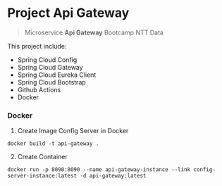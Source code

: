 # Project Api Gateway
> Microservice **Api Gateway** Bootcamp NTT Data

This project include:
- Spring Cloud Config
- Spring Cloud Gateway
- Spring Cloud Eureka Client
- Spring Cloud Bootstrap
- Github Actions
- Docker

### Docker

1. Create Image Config Server in Docker
```  
docker build -t api-gateway .
```

2. Create Container

```
docker run -p 8090:8090 --name api-gateway-instance --link config-server-instance:latest -d api-gateway:latest
```
